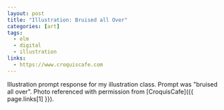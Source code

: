 ```yaml
---
layout: post
title: "Illustration: Bruised all Over"
categories: [art]
tags:
  - elm
  - digital
  - illustration
links:
  - https://www.croquiscafe.com
---
```

Illustration prompt response for my illustration class. Prompt was "bruised all over". Photo referenced with permission from [CroquisCafe]({{ page.links[1] }}).